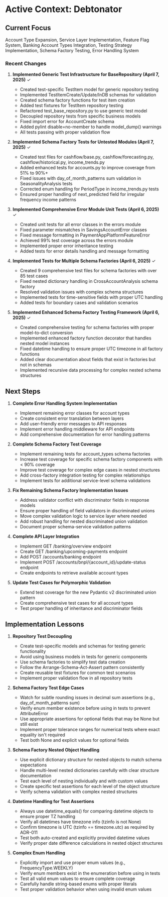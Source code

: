 # Active Context: Debtonator

## Current Focus

Account Type Expansion, Service Layer Implementation, Feature Flag System, Banking Account Types Integration, Testing Strategy Implementation, Schema Factory Testing, Error Handling System

### Recent Changes

1. **Implemented Generic Test Infrastructure for BaseRepository (April 7, 2025)** ✓
   - Created test-specific TestItem model for generic repository testing
   - Implemented TestItemCreate/Update/InDB schemas for validation
   - Created schema factory functions for test item creation
   - Added test fixtures for TestItem repository testing
   - Refactored test_base_repository.py to use generic test model
   - Decoupled repository tests from specific business models
   - Fixed import error for AccountCreate schema
   - Added pylint disable=no-member to handle model_dump() warnings
   - All tests passing with proper validation flow

2. **Implemented Schema Factory Tests for Untested Modules (April 7, 2025)** ✓
   - Created test files for cashflow/base.py, cashflow/forecasting.py, cashflow/historical.py, income_trends.py
   - Added enhanced tests for accounts.py to improve coverage from 51% to 90%+
   - Fixed issues with day_of_month_patterns sum validation in SeasonalityAnalysis tests
   - Corrected enum handling for PeriodType in income_trends.py tests
   - Ensured proper handling of next_predicted field for irregular frequency income patterns

3. **Implemented Comprehensive Error Module Unit Tests (April 6, 2025)** ✓
   - Created unit tests for all error classes in the errors module
   - Fixed parameter mismatches in SavingsAccountError classes
   - Fixed message formatting in PaymentAppPlatformFeatureError
   - Achieved 99% test coverage across the errors module
   - Implemented proper error inheritance testing
   - Added tests for error details handling and message formatting

4. **Implemented Tests for Multiple Schema Factories (April 6, 2025)** ✓
   - Created 9 comprehensive test files for schema factories with over 85 test cases
   - Fixed nested dictionary handling in CrossAccountAnalysis schema factory
   - Resolved validation issues with complex schema structures
   - Implemented tests for time-sensitive fields with proper UTC handling
   - Added tests for boundary cases and validation scenarios

5. **Implemented Enhanced Schema Factory Testing Framework (April 6, 2025)** ✓
   - Created comprehensive testing for schema factories with proper model-to-dict conversion
   - Implemented enhanced factory function decorator that handles nested model instances 
   - Fixed datetime handling to ensure proper UTC timezone in all factory functions
   - Added clear documentation about fields that exist in factories but not in schemas
   - Implemented recursive data processing for complex nested schema structures

## Next Steps

1. **Complete Error Handling System Implementation**
   - Implement remaining error classes for account types
   - Create consistent error translation between layers
   - Add user-friendly error messages to API responses
   - Implement error handling middleware for API endpoints
   - Add comprehensive documentation for error handling patterns

2. **Complete Schema Factory Test Coverage**
   - Implement remaining tests for account_types schema factories
   - Increase test coverage for specific schema factory components with < 90% coverage
   - Improve test coverage for complex edge cases in nested structures
   - Add cross-factory integration testing for complex relationships
   - Implement tests for additional service-level schema validations

3. **Fix Remaining Schema Factory Implementation Issues**
   - Address validator conflict with discriminator fields in response models
   - Ensure proper handling of field validators in discriminated unions
   - Move complex validation logic to service layer where needed
   - Add robust handling for nested discriminated union validation
   - Document proper schema-service validation patterns

4. **Complete API Layer Integration**
   - Implement GET /banking/overview endpoint
   - Create GET /banking/upcoming-payments endpoint
   - Add POST /accounts/banking endpoint
   - Implement POST /accounts/bnpl/{account_id}/update-status endpoint
   - Create endpoints to retrieve available account types

5. **Update Test Cases for Polymorphic Validation**
   - Extend test coverage for the new Pydantic v2 discriminated union pattern
   - Create comprehensive test cases for all account types
   - Test proper handling of inheritance and discriminator fields

## Implementation Lessons

1. **Repository Test Decoupling**
   - Create test-specific models and schemas for testing generic functionality
   - Avoid using business models in tests for generic components
   - Use schema factories to simplify test data creation
   - Follow the Arrange-Schema-Act-Assert pattern consistently
   - Create reusable test fixtures for common test scenarios
   - Implement proper validation flow in all repository tests

2. **Schema Factory Test Edge Cases**
   - Watch for subtle rounding issues in decimal sum assertions (e.g., day_of_month_patterns sum)
   - Verify enum member existence before using in tests to prevent AttributeError
   - Use appropriate assertions for optional fields that may be None but still exist
   - Implement proper tolerance ranges for numerical tests where exact equality isn't required
   - Test both None and explicit values for optional fields

3. **Schema Factory Nested Object Handling**
   - Use explicit dictionary structure for nested objects to match schema expectations
   - Handle multi-level nested dictionaries carefully with clear structure documentation
   - Test each level of nesting individually and with custom values
   - Create specific test assertions for each level of the object structure
   - Verify schema validation with complex nested structures

4. **Datetime Handling for Test Assertions**
   - Always use datetime_equals() for comparing datetime objects to ensure proper TZ handling
   - Verify all datetimes have timezone info (tzinfo is not None)
   - Confirm timezone is UTC (tzinfo == timezone.utc) as required by ADR-011
   - Test both auto-created and explicitly provided datetime values
   - Verify proper date difference calculations in nested object structures

5. **Complex Enum Handling**
   - Explicitly import and use proper enum values (e.g., FrequencyType.WEEKLY)
   - Verify enum members exist in the enumeration before using in tests
   - Test all valid enum values to ensure complete coverage
   - Carefully handle string-based enums with proper literals
   - Test proper validation behavior when using invalid enum values
